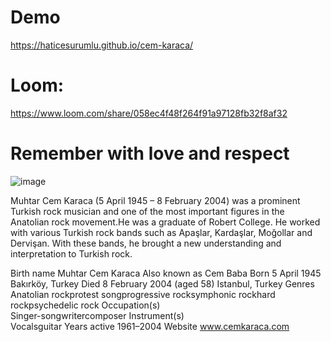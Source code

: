 
# Demo



https://haticesurumlu.github.io/cem-karaca/




# Loom: 
https://www.loom.com/share/058ec4f48f264f91a97128fb32f8af32



# Remember with love and respect 


![image](https://user-images.githubusercontent.com/71832100/214418519-dcf4b947-68b9-4eb8-8cf4-890a2ea60735.png)

	
Muhtar Cem Karaca (5 April 1945 – 8 February 2004) was a prominent Turkish rock musician and one of the most important figures in the Anatolian rock movement.He was a graduate of Robert College. He worked with various Turkish rock bands such as Apaşlar, Kardaşlar, Moğollar and Dervişan. With these bands, he brought a new understanding and interpretation to Turkish rock.


Birth name	Muhtar Cem Karaca
Also known as	Cem Baba
Born	5 April 1945
Bakırköy, Turkey
Died	8 February 2004 (aged 58)
Istanbul, Turkey
Genres	
Anatolian rockprotest songprogressive rocksymphonic rockhard rockpsychedelic rock
Occupation(s)	
Singer-songwritercomposer
Instrument(s)	
Vocalsguitar
Years active	1961–2004
Website	www.cemkaraca.com
